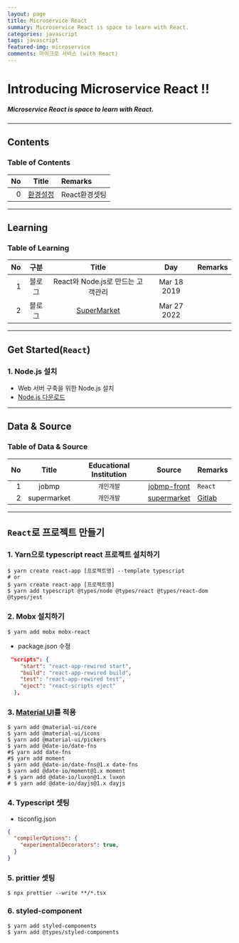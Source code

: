 ```yaml
---
layout: page
title: Microservice React
summary: Microservice React is space to learn with React.
categories: javascript
tags: javascript
featured-img: microservice
comments: 마이크로 서비스 (with React)
---
```


# Introducing Microservice React !!

#####  Microservice React is space to learn with React.

---

## Contents

### Table of Contents

|   No |        Title         | Remarks       |
| ---: | :------------------: | :------------ |
|    0 | [환경설정](#install) | React환경셋팅 |

---

## Learning

### Table of Learning

|   No |  구분  |                                Title                                |     Day     | Remarks |
| ---: | :----: | :-----------------------------------------------------------------: | :---------: | :------ |
|    1 | 블로그 |                  React와 Node.js로 만드는 고객관리                  | Mar 18 2019 |         |
|    2 | 블로그 | [SuperMarket](/_pages/Microservice/Frontend/2022-03-27-SuperMarket) | Mar 27 2022 |         |

---

<a name="install"/>

## Get Started(`React`)

### 1. Node.js 설치

* Web 서버 구축을 위한 Node.js 설치
* [Node.js 다운로드](https://nodejs.org/ko/download/)

---

## Data & Source

### Table of Data & Source

|   No |    Title    | Educational Institution |                          Source                          | Remarks                                           |
| ---: | :---------: | :---------------------: | :------------------------------------------------------: | :------------------------------------------------ |
|    1 |    jobmp    | <small>개인개발</small> |  [jobmp-front](https://github.com/shpimit/jobmp-front)   | `React`                                           |
|    2 | supermarket | <small>개인개발</small> | [supermarket](https://gitlab.com/prugio/supermarket.git) | [Gitlab](/_pages/Miscellaneous/2022-03-17-Gitlab) |

---

## `React`로 프로젝트 만들기

### 1. Yarn으로 typescript react 프로젝트 설치하기

```shell
$ yarn create react-app [프로젝트명] --template typescript
# or
$ yarn create react-app [프로젝트명] 
$ yarn add typescript @types/node @types/react @types/react-dom @types/jest
```

### 2. Mobx 설치하기

```shell
$ yarn add mobx mobx-react
```

* package.json 수정

```json
 "scripts": {
    "start": "react-app-rewired start",
    "build": "react-app-rewired build",
    "test": "react-app-rewired test",
    "eject": "react-scripts eject"
  },
```

### 3. [Material UI](https://material-ui.com/getting-started/installation/)를 적용

```shell
$ yarn add @material-ui/core
$ yarn add @material-ui/icons
$ yarn add @material-ui/pickers
$ yarn add @date-io/date-fns
#$ yarn add date-fns
#$ yarn add moment
$ yarn add @date-io/date-fns@1.x date-fns
$ yarn add @date-io/moment@1.x moment
# $ yarn add @date-io/luxon@1.x luxon
# $ yarn add @date-io/dayjs@1.x dayjs
```

### 4. Typescript 셋팅

* tsconfig.json
  
```json
{
  "compilerOptions": {
    "experimentalDecorators": true,
  }
}
```

### 5. prittier 셋팅

```shell
$ npx prettier --write **/*.tsx
```

### 6. styled-component 

```shell
$ yarn add styled-components
$ yarn add @types/styled-components
```

